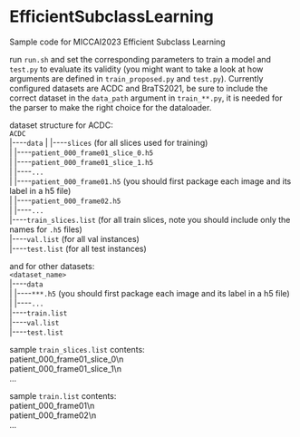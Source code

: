 # EfficientSubclassLearning
Sample code for MICCAI2023 Efficient Subclass Learning

run `run.sh` and set the corresponding parameters to train a model and `test.py` to evaluate its validity (you might want to take a look at how arguments are defined in `train_proposed.py` and `test.py`). Currently configured datasets are ACDC and BraTS2021, be sure to include the correct dataset in the `data_path` argument in `train_**.py`, it is needed for the parser to make the right choice for the dataloader.

dataset structure for ACDC:  
`ACDC`  
  |----`data`
  |       |----`slices` (for all slices used for training)  
  |               |----`patient_000_frame01_slice_0.h5`  
  |               |----`patient_000_frame01_slice_1.h5`  
  |               |----`...`  
  |       |----`patient_000_frame01.h5` (you should first package each image and its label in a h5 file)  
  |       |----`patient_000_frame02.h5`  
  |       |----`...`  
  |----`train_slices.list` (for all train slices, note you should include only the names for `.h5` files)  
  |----`val.list` (for all val instances)  
  |----`test.list` (for all test instances)  

and for other datasets:  
`<dataset_name>`  
  |----`data`  
  |     |----`***.h5` (you should first package each image and its label in a h5 file)  
  |     |----`...`   
  |----`train.list`  
  |----`val.list`  
  |----`test.list`  

sample `train_slices.list` contents:<br />
patient_000_frame01_slice_0\n<br />
patient_000_frame01_slice_1\n<br />
...

sample `train.list` contents:<br />
patient_000_frame01\n<br />
patient_000_frame02\n<br />
...
